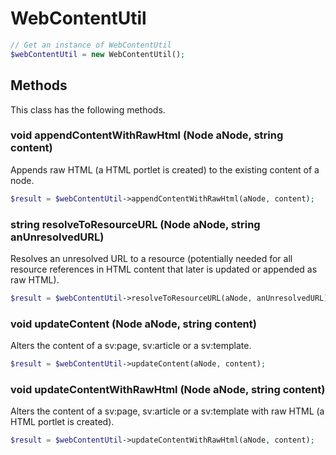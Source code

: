 # WebContentUtil

```php
// Get an instance of WebContentUtil
$webContentUtil = new WebContentUtil();
```


## Methods
This class has the following methods.


### void appendContentWithRawHtml (Node aNode, string content)
Appends raw HTML (a HTML portlet is created) to the existing content of a node.

```php
$result = $webContentUtil->appendContentWithRawHtml(aNode, content);
```


### string resolveToResourceURL (Node aNode, string anUnresolvedURL)
Resolves an unresolved URL to a resource (potentially needed for all resource references in HTML content that later is
 updated or appended as raw HTML).

```php
$result = $webContentUtil->resolveToResourceURL(aNode, anUnresolvedURL);
```


### void updateContent (Node aNode, string content)
Alters the content of a sv:page, sv:article or a sv:template.

```php
$result = $webContentUtil->updateContent(aNode, content);
```


### void updateContentWithRawHtml (Node aNode, string content)
Alters the content of a sv:page, sv:article or a sv:template with raw HTML (a HTML portlet is created).

```php
$result = $webContentUtil->updateContentWithRawHtml(aNode, content);
```

